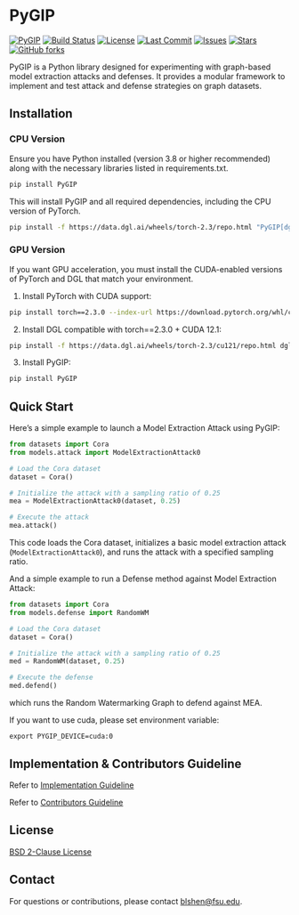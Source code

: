# PyGIP

[![PyGIP](https://img.shields.io/badge/PyGIP-v1.0.0-blue)](https://github.com/LabRAI/PyGIP)
[![Build Status](https://img.shields.io/github/actions/workflow/status/LabRAI/PyGIP/docs.yml)](https://github.com/LabRAI/PyGIP/actions)
[![License](https://img.shields.io/github/license/LabRAI/PyGIP.svg)](https://github.com/LabRAI/PyGIP/blob/main/LICENSE)
[![Last Commit](https://img.shields.io/github/last-commit/LabRAI/PyGIP)](https://github.com/LabRAI/PyGIP)
[![Issues](https://img.shields.io/github/issues/LabRAI/PyGIP)](https://github.com/LabRAI/PyGIP)
[![Stars](https://img.shields.io/github/stars/LabRAI/PyGIP)](https://github.com/LabRAI/PyGIP)
[![GitHub forks](https://img.shields.io/github/forks/LabRAI/PyGIP)](https://github.com/LabRAI/PyGIP)

PyGIP is a Python library designed for experimenting with graph-based model extraction attacks and defenses. It provides
a modular framework to implement and test attack and defense strategies on graph datasets.

## Installation

### CPU Version

Ensure you have Python installed (version 3.8 or higher recommended) along with the necessary libraries listed in
requirements.txt.

```bash
pip install PyGIP
```

This will install PyGIP and all required dependencies, including the CPU version of PyTorch.

```bash
pip install -f https://data.dgl.ai/wheels/torch-2.3/repo.html "PyGIP[dgl]"
```

### GPU Version

If you want GPU acceleration, you must install the CUDA-enabled versions of PyTorch and DGL that match your environment.

1. Install PyTorch with CUDA support:

```bash
pip install torch==2.3.0 --index-url https://download.pytorch.org/whl/cu121
```

2. Install DGL compatible with torch==2.3.0 + CUDA 12.1:

```bash
pip install -f https://data.dgl.ai/wheels/torch-2.3/cu121/repo.html dgl==2.2.1
```

3. Install PyGIP:

```bash
pip install PyGIP
```

## Quick Start

Here’s a simple example to launch a Model Extraction Attack using PyGIP:

```python
from datasets import Cora
from models.attack import ModelExtractionAttack0

# Load the Cora dataset
dataset = Cora()

# Initialize the attack with a sampling ratio of 0.25
mea = ModelExtractionAttack0(dataset, 0.25)

# Execute the attack
mea.attack()
```

This code loads the Cora dataset, initializes a basic model extraction attack (`ModelExtractionAttack0`), and runs the
attack with a specified sampling ratio.

And a simple example to run a Defense method against Model Extraction Attack:

```python
from datasets import Cora
from models.defense import RandomWM

# Load the Cora dataset
dataset = Cora()

# Initialize the attack with a sampling ratio of 0.25
med = RandomWM(dataset, 0.25)

# Execute the defense
med.defend()
```

which runs the Random Watermarking Graph to defend against MEA.

If you want to use cuda, please set environment variable:

```shell
export PYGIP_DEVICE=cuda:0
```

## Implementation & Contributors Guideline

Refer to [Implementation Guideline](.github/IMPLEMENTATION.md)

Refer to [Contributors Guideline](.github/CONTRIBUTING.md)

## License

[BSD 2-Clause License](LICENSE)

## Contact

For questions or contributions, please contact blshen@fsu.edu.

